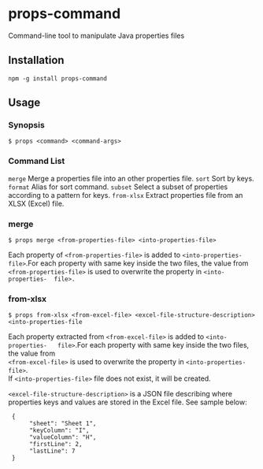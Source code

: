 # props-command
Command-line tool to manipulate Java properties files

## Installation

```npm -g install props-command```

## Usage

### Synopsis

```$ props <command> <command-args>``` 

### Command List

`merge`       Merge a properties file into an other properties file.
`sort`        Sort by keys.
`format`      Alias for sort command.
`subset`      Select a subset of properties according to a pattern for keys.
`from-xlsx`   Extract properties file from an XLSX (Excel) file.

### merge

```$ props merge <from-properties-file> <into-properties-file>```                   
                                                                            
Each property of `<from-properties-file>` is added to `<into-properties-         
file>`.For each property with same key inside the two files, the value from    
`<from-properties-file>` is used to overwrite the property in `<into-properties- 
file>.`                                                                        

### from-xlsx

```$ props from-xlsx <from-excel-file> <excel-file-structure-description> <into-properties-file```                                                             
                                                                            
Each property extracted from `<from-excel-file>` is added to `<into-properties-  
file>`.For each property with same key inside the two files, the value from    
`<from-excel-file>` is used to overwrite the property in `<into-properties-      
file>`.                                                                        
If `<into-properties-file>` file does not exist, it will be created.            
                                                                            
`<excel-file-structure-description>` is a JSON file describing where properties 
keys and values are stored in the Excel file. See sample below:               
                                                                            
```
 {
      "sheet": "Sheet 1",
      "keyColumn": "I",
      "valueColumn": "H",
      "firstLine": 2,
      "lastLine": 7
 }
 ```
